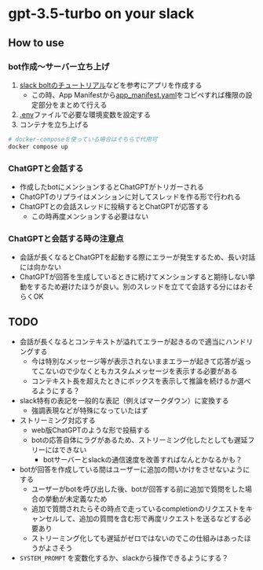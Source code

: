 # gpt-3.5-turbo on your slack
## How to use
### bot作成〜サーバー立ち上げ
1. [slack boltのチュートリアル](https://slack.dev/bolt-python/ja-jp/tutorial/getting-started)などを参考にアプリを作成する
    - この時、App Manifestから[app_manifest.yaml](./app_manifest.yaml)をコピペすれば権限の設定部分をまとめて行える
2. [.env](./.env)ファイルで必要な環境変数を設定する
3. コンテナを立ち上げる

```bash
# docker-composeを使っている場合はそちらで代用可
docker compose up
```

### ChatGPTと会話する
- 作成したbotにメンションするとChatGPTがトリガーされる
- ChatGPTのリプライはメンションに対してスレッドを作る形で行われる
- ChatGPTとの会話スレッドに投稿するとChatGPTが応答する
    - この時再度メンションする必要はない

### ChatGPTと会話する時の注意点
- 会話が長くなるとChatGPTを起動する際にエラーが発生するため、長い対話には向かない
- ChatGPTが回答を生成しているときに続けてメンションすると期待しない挙動をするため避けたほうが良い。別のスレッドを立てて会話する分にはおそらくOK

## TODO
- 会話が長くなるとコンテキストが溢れてエラーが起きるので適当にハンドリングする
    - 今は特別なメッセージ等が表示されないままエラーが起きて応答が返ってこないので少なくともカスタムメッセージを表示する必要がある
    - コンテキスト長を超えたときにボックスを表示して推論を続けるか選べるようにする？
- slack特有の表記を一般的な表記（例えばマークダウン）に変換する
    - 強調表現などが特殊になっていたはず
- ストリーミング対応する
    - web版ChatGPTのような形で投稿する
    - botの応答自体にラグがあるため、ストリーミング化したとしても遅延フリーにはできない
        - botサーバーとslackの通信速度を改善すればなんとかなるかも？
- botが回答を作成している間はユーザーに追加の問いかけをさせないようにする
    - ユーザーがbotを呼び出した後、botが回答する前に追加で質問をした場合の挙動が未定義なため
    - 追加で質問されたらその時点で走っているcompletionのリクエストをキャンセルして、追加の質問を含む形で再度リクエストを送るなどする必要あり
    - ストリーミング化しても遅延がゼロではないのでこの仕組みはあったほうがよさそう
- `SYSTEM_PROMPT` を変数化するか、slackから操作できるようにする？
